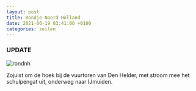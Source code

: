```yaml
---
layout: post
title: Rondje Noord Holland
date: 2021-06-19 03:41:00 +0100
categories: zeilen
---
```


### UPDATE
![rondnh](https://prisse.net/assets/rondnh.jpg)

Zojuist om de hoek bij de vuurtoren van Den Helder, met stroom mee het schulpengat uit, onderweg naar IJmuiden.
